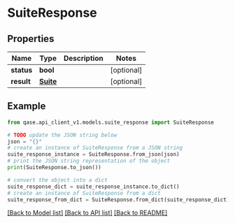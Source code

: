 # SuiteResponse


## Properties

Name | Type | Description | Notes
------------ | ------------- | ------------- | -------------
**status** | **bool** |  | [optional] 
**result** | [**Suite**](Suite.md) |  | [optional] 

## Example

```python
from qase.api_client_v1.models.suite_response import SuiteResponse

# TODO update the JSON string below
json = "{}"
# create an instance of SuiteResponse from a JSON string
suite_response_instance = SuiteResponse.from_json(json)
# print the JSON string representation of the object
print(SuiteResponse.to_json())

# convert the object into a dict
suite_response_dict = suite_response_instance.to_dict()
# create an instance of SuiteResponse from a dict
suite_response_from_dict = SuiteResponse.from_dict(suite_response_dict)
```
[[Back to Model list]](../README.md#documentation-for-models) [[Back to API list]](../README.md#documentation-for-api-endpoints) [[Back to README]](../README.md)


